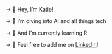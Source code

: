 → 👋 Hey, I’m Katie!

→ 🤿 I’m diving into AI and all things tech

→ 🌱 And I’m currently learning R

→ 🤗 Feel free to add me on [LinkedIn]([url](https://www.linkedin.com/in/katie-zhong-163684163/))!
